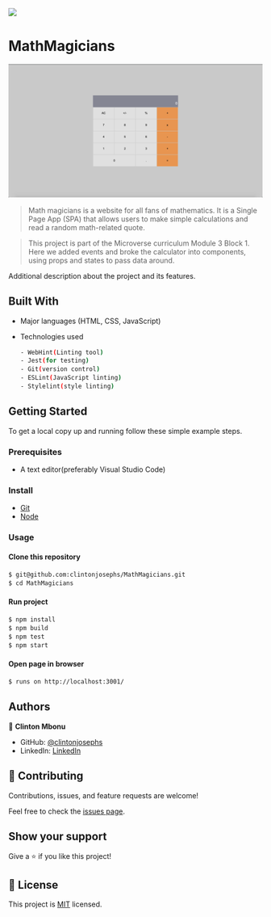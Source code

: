![](https://img.shields.io/badge/MathMagicians-yellow)

# MathMagicians

![screenshot](./src/images/calculator.png)

> Math magicians is a website for all fans of mathematics. It is a Single Page App (SPA) that allows users to make simple calculations and read a random math-related quote.

> This project is part of the Microverse curriculum Module 3 Block 1. Here we added events and broke the calculator into components, using props and states to pass data around.


Additional description about the project and its features.

## Built With

- Major languages (HTML, CSS, JavaScript)

- Technologies used 
  
  ``` bash
  - WebHint(Linting tool)
  - Jest(for testing)
  - Git(version control)
  - ESLint(JavaScript linting)
  - Stylelint(style linting)
  ```


## Getting Started

To get a local copy up and running follow these simple example steps.

### Prerequisites
 - A text editor(preferably Visual Studio Code)

### Install
  -  [Git](https://git-scm.com/downloads)
  -  [Node](https://nodejs.org/en/download/)
### Usage
#### Clone this repository

```bash
$ git@github.com:clintonjosephs/MathMagicians.git
$ cd MathMagicians
```
#### Run project

```bash
$ npm install
$ npm build
$ npm test
$ npm start
```

#### Open page in browser
```bash
$ runs on http://localhost:3001/
```

## Authors

👤 **Clinton Mbonu**

- GitHub: [@clintonjosephs](https://github.com/clintonjosephs)
- LinkedIn: [LinkedIn](https://linkedin.com/in/clinton-mbonu)

## 🤝 Contributing

Contributions, issues, and feature requests are welcome!

Feel free to check the [issues page](https://github.com/clintonjosephs/MathMagicians/issues).

## Show your support

Give a ⭐️ if you like this project!

## 📝 License

This project is [MIT](https://opensource.org/licenses/MIT) licensed.
